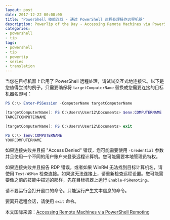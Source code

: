 ```yaml
---
layout: post
date: 2017-12-22 00:00:00
title: "PowerShell 技能连载 - 通过 PowerShell 远程处理操作远程机器"
description: PowerTip of the Day - Accessing Remote Machines via PowerShell Remoting
categories:
- powershell
- tip
tags:
- powershell
- tip
- powertip
- series
- translation
---
```

当您在目标机器上启用了 PowerShell 远程处理，请试试交互式地连接它。以下是您值得尝试的例子。只需要确保将 `targetComputerName` 替换成您需要连接的目标机器名即可：

```powershell
PS C:\> Enter-PSSession -ComputerName targetComputerName

[targetComputerName]: PS C:\Users\User12\Documents> $env:COMPUTERNAME
TARGETCOMPUTERNAME

[targetComputerName]: PS C:\Users\User12\Documents> exit

PS C:\> $env:COMPUTERNAME
YOURCOMPUTERNAME
```

如果连接失败并且报 "Access Denied" 错误，您可能需要使用 `-Credential` 参数并且使用一个不同的用户账户来登录远程计算机。您可能需要本地管理员特权。

如果连接失败并且报告 RDP 错误，或者如果 WinRM 无法找到目标计算机名，请使用 `Test-WSMan` 检查连接。如果这无法连接上，请重新检查远程设置。您可能需要像之前的技能中描述的那样，先在目标机器上运行 `Enable-PSRemoting`。

请不要运行会打开窗口的命令。只能运行产生文本信息的命令。

要离开远程会话，请使用 `exit` 命令。

<!--more-->
本文国际来源：[Accessing Remote Machines via PowerShell Remoting](http://community.idera.com/powershell/powertips/b/tips/posts/accessing-remote-machines-via-powershell-remoting)
